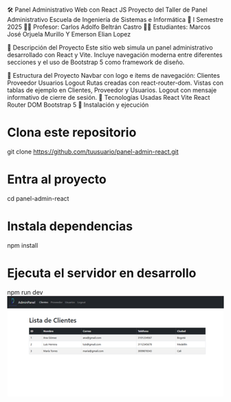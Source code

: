 🛠️ Panel Administrativo Web con React JS
Proyecto del Taller de Panel Administrativo
Escuela de Ingeniería de Sistemas e Informática
📅 I Semestre 2025
👨‍🏫 Profesor: Carlos Adolfo Beltrán Castro
👨‍💻 Estudiantes: Marcos José Orjuela Murillo Y Emerson Elian Lopez

🚀 Descripción del Proyecto
Este sitio web simula un panel administrativo desarrollado con React y Vite. Incluye navegación moderna entre diferentes secciones y el uso de Bootstrap 5 como framework de diseño.

📂 Estructura del Proyecto
Navbar con logo e ítems de navegación:
Clientes
Proveedor
Usuarios
Logout
Rutas creadas con react-router-dom.
Vistas con tablas de ejemplo en Clientes, Proveedor y Usuarios.
Logout con mensaje informativo de cierre de sesión.
🧰 Tecnologías Usadas
React
Vite
React Router DOM
Bootstrap 5
🔧 Instalación y ejecución
# Clona este repositorio
git clone https://github.com/tuusuario/panel-admin-react.git

# Entra al proyecto
cd panel-admin-react

# Instala dependencias
npm install

# Ejecuta el servidor en desarrollo
npm run dev
![Captura de pantalla](panel-admin/Captura.png)
